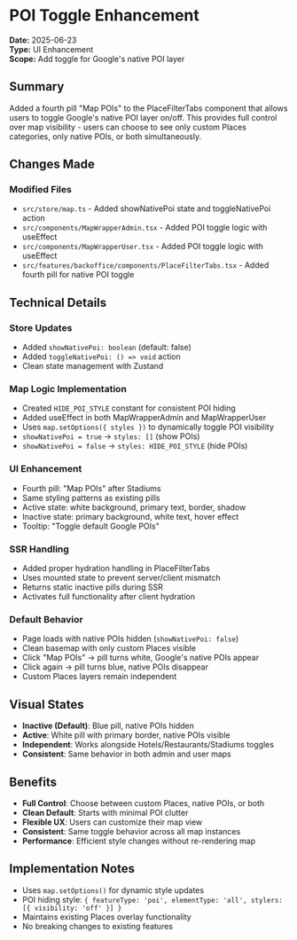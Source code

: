 # POI Toggle Enhancement

**Date:** 2025-06-23  
**Type:** UI Enhancement  
**Scope:** Add toggle for Google's native POI layer  

## Summary
Added a fourth pill "Map POIs" to the PlaceFilterTabs component that allows users to toggle Google's native POI layer on/off. This provides full control over map visibility - users can choose to see only custom Places categories, only native POIs, or both simultaneously.

## Changes Made

### Modified Files
- `src/store/map.ts` - Added showNativePoi state and toggleNativePoi action
- `src/components/MapWrapperAdmin.tsx` - Added POI toggle logic with useEffect
- `src/components/MapWrapperUser.tsx` - Added POI toggle logic with useEffect  
- `src/features/backoffice/components/PlaceFilterTabs.tsx` - Added fourth pill for native POI toggle

## Technical Details

### Store Updates
- Added `showNativePoi: boolean` (default: false)
- Added `toggleNativePoi: () => void` action
- Clean state management with Zustand

### Map Logic Implementation
- Created `HIDE_POI_STYLE` constant for consistent POI hiding
- Added useEffect in both MapWrapperAdmin and MapWrapperUser
- Uses `map.setOptions({ styles })` to dynamically toggle POI visibility
- `showNativePoi = true` → `styles: []` (show POIs)
- `showNativePoi = false` → `styles: HIDE_POI_STYLE` (hide POIs)

### UI Enhancement
- Fourth pill: "Map POIs" after Stadiums
- Same styling patterns as existing pills
- Active state: white background, primary text, border, shadow
- Inactive state: primary background, white text, hover effect
- Tooltip: "Toggle default Google POIs"

### SSR Handling
- Added proper hydration handling in PlaceFilterTabs
- Uses mounted state to prevent server/client mismatch
- Returns static inactive pills during SSR
- Activates full functionality after client hydration

### Default Behavior
- Page loads with native POIs hidden (`showNativePoi: false`)
- Clean basemap with only custom Places visible
- Click "Map POIs" → pill turns white, Google's native POIs appear
- Click again → pill turns blue, native POIs disappear
- Custom Places layers remain independent

## Visual States
- **Inactive (Default)**: Blue pill, native POIs hidden
- **Active**: White pill with primary border, native POIs visible
- **Independent**: Works alongside Hotels/Restaurants/Stadiums toggles
- **Consistent**: Same behavior in both admin and user maps

## Benefits
- **Full Control**: Choose between custom Places, native POIs, or both
- **Clean Default**: Starts with minimal POI clutter
- **Flexible UX**: Users can customize their map view
- **Consistent**: Same toggle behavior across all map instances
- **Performance**: Efficient style changes without re-rendering map

## Implementation Notes
- Uses `map.setOptions()` for dynamic style updates
- POI hiding style: `{ featureType: 'poi', elementType: 'all', stylers: [{ visibility: 'off' }] }`
- Maintains existing Places overlay functionality
- No breaking changes to existing features
